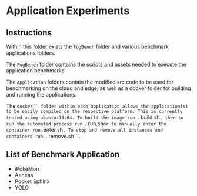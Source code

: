 # Application Experiments

## Instructions

Within this folder exists the ```FogBench``` folder and various benchmark applications folders.

The ```FogBench``` folder contains the scripts and assets needed to execute the application benchmarks.

The ```Application``` folders contain the modified src code to be used for benchmarking on the cloud and edge, as well as a docker folder for building and running the applications.

The ```docker`` folder within each application allows the application(s) to be easily compiled on the respective platform. This is currently tested using ubuntu:18.04. To build the image run ```. build.sh```, then to run the automated process run ```. run.sh``` or to manually enter the container run ```. enter.sh```. To stop and remove all instances and containers run ```. remove.sh```.

## List of Benchmark Application

* iPokeMon
* Aeneas
* Pocket Sphinx
* YOLO